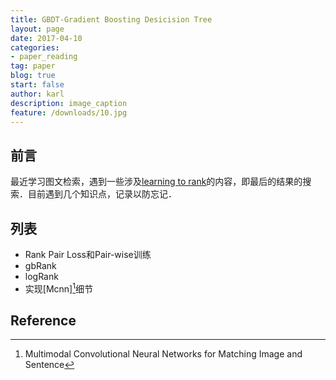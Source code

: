 ```yaml
---
title: GBDT-Gradient Boosting Desicision Tree
layout: page
date: 2017-04-10
categories: 
- paper_reading
tag: paper
blog: true
start: false
author: karl
description: image_caption
feature: /downloads/10.jpg
--- 
```

## 前言　　

最近学习图文检索，遇到一些涉及[learning to rank](https://en.wikipedia.org/wiki/Learning_to_rank)的内容，即最后的结果的搜索．目前遇到几个知识点，记录以防忘记．  

## 列表
* Rank Pair Loss和Pair-wise训练　　
* gbRank  
* logRank  
* 实现[Mcnn][^1]细节  


## Reference  
[^1]: Multimodal Convolutional Neural Networks for Matching Image and Sentence